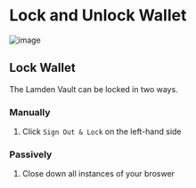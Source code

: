 
# Lock and Unlock Wallet


![image](/img/wallet/gif/1.0.0_lock_unlock.gif)

## Lock Wallet
The Lamden Vault can be locked in two ways.

### Manually
1. Click `Sign Out & Lock` on the left-hand side 

### Passively
1. Close down all instances of your broswer